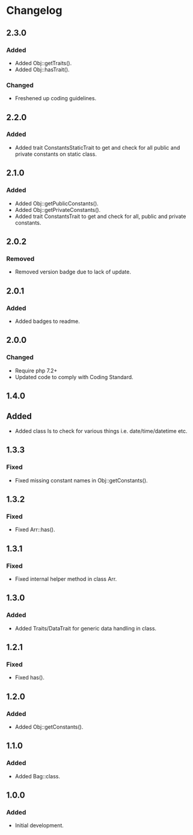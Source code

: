 # Changelog

## 2.3.0

### Added
- Added Obj::getTraits().
- Added Obj::hasTrait().

### Changed
- Freshened up coding guidelines.

## 2.2.0

### Added
- Added trait ConstantsStaticTrait to get and check for all public and private constants on static class.

## 2.1.0

### Added
- Added Obj::getPublicConstants().
- Added Obj::getPrivateConstants().
- Added trait ConstantsTrait to get and check for all, public and private constants.

## 2.0.2

### Removed
- Removed version badge due to lack of update.

## 2.0.1

### Added
- Added badges to readme.

## 2.0.0

### Changed
- Require php 7.2+
- Updated code to comply with Coding Standard.

## 1.4.0

## Added
- Added class Is to check for various things i.e. date/time/datetime etc.

## 1.3.3

### Fixed
- Fixed missing constant names in Obj::getConstants().

## 1.3.2

### Fixed
- Fixed Arr::has().

## 1.3.1

### Fixed
- Fixed internal helper method in class Arr.

## 1.3.0

### Added
- Added Traits/DataTrait for generic data handling in class.

## 1.2.1

### Fixed
- Fixed has().

## 1.2.0

### Added
- Added Obj::getConstants().


## 1.1.0

### Added
- Added Bag::class.


## 1.0.0

### Added
- Initial development.
